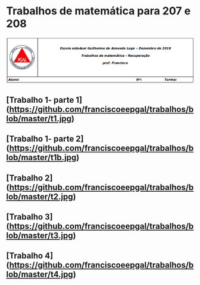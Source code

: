 
# Trabalhos de matemática para 207 e 208

![cabeçalho](https://github.com/franciscoeepgal/trabalhos/blob/master/in.png)

## [Trabalho 1- parte 1] (https://github.com/franciscoeepgal/trabalhos/blob/master/t1.jpg)

## [Trabalho 1- parte 2] (https://github.com/franciscoeepgal/trabalhos/blob/master/t1b.jpg)

## [Trabalho 2] (https://github.com/franciscoeepgal/trabalhos/blob/master/t2.jpg)

## [Trabalho 3] (https://github.com/franciscoeepgal/trabalhos/blob/master/t3.jpg)

## [Trabalho 4] (https://github.com/franciscoeepgal/trabalhos/blob/master/t4.jpg)
